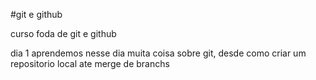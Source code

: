 #git e github

curso foda de git e github

dia 1 aprendemos nesse dia muita coisa sobre git, desde como criar um repositorio local ate merge de branchs